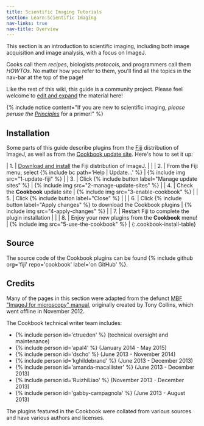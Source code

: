 ```yaml
---
title: Scientific Imaging Tutorials
section: Learn:Scientific Imaging
nav-links: true
nav-title: Overview
---
```


This section is an introduction to scientific imaging, including both
image acquisition and image analysis, with a focus on ImageJ.

Cooks call them *recipes*, biologists *protocols*, and programmers call them
*HOWTOs*. No matter how you refer to them, you'll find all the topics in the
nav-bar at the top of the page!

Like the rest of this wiki, this guide is a community project.
Please feel welcome to [edit and expand](/editing) the material here!

{% include notice content="If you are new to scientific imaging,
  *please peruse the [Principles](/imaging/principles)* for a primer!" %}

## Installation

Some parts of this guide describe plugins from the [Fiji](/software/fiji)
distribution of ImageJ, as well as from the
[Cookbook update site](/update-sites/cookbook). Here's how to set it up:

<style>
  .cookbook-install-table { width: auto; }
  .cookbook-install-table img { max-width: 400px; max-height: 200px; }
</style>

| 1. | [Download and install](/software/fiji/downloads) the Fiji distribution of ImageJ. |                                               |
| 2. | From the Fiji menu, select {% include bc path='Help | Update...' %}               | {% include img src="1-update-fiji" %}         |
| 3. | Click {% include button label="Manage update sites" %}                            | {% include img src="2-manage-update-sites" %} |
| 4. | Check the **Cookbook** update site                                                | {% include img src="3-enable-cookbook" %}     |
| 5. | Click {% include button label="Close" %}                                          |                                               |
| 6. | Click {% include button label="Apply changes" %} to download the Cookbook plugins | {% include img src="4-apply-changes" %}       |
| 7. | Restart Fiji to complete the plugin installation                                  |                                               |
| 8. | Enjoy your new plugins from the **Cookbook** menu!                                | {% include img src="5-use-the-cookbook" %}    |
{:.cookbook-install-table}

## Source

The source code of the Cookbook plugins can be found
{% include github org='fiji' repo='cookbook' label='on GitHub' %}.

## Credits

Many of the pages in this section were adapted from the defunct
[MBF "ImageJ for microscopy" manual](/software/mbf-imagej), originally
created by Tony Collins, which went offline in November 2012.

The Cookbook technical writer team includes:

-   {% include person id='ctrueden' %} (technical oversight and maintenance)
-   {% include person id='apal4' %} (January 2014 - May 2015)
-   {% include person id='dscho' %} (June 2013 - November 2014)
-   {% include person id='kghildebrand' %} (June 2013 - December 2013)
-   {% include person id='amanda-macallister' %} (June 2013 - December 2013)
-   {% include person id='RuizhiLiao' %} (November 2013 - December 2013)
-   {% include person id='gabby-campagnola' %} (June 2013 - August 2013)

The plugins featured in the Cookbook were collated from various sources and
have various authors and licenses.
